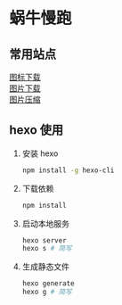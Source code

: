 # 蜗牛慢跑

## 常用站点

[图标下载](https://icon-icons.com)  
[图片下载](https://unsplash.com)  
[图片压缩](https://tinify.cn/)  

## hexo 使用

1. 安装 hexo

   ```bash
   npm install -g hexo-cli
   ```

2. 下载依赖

    ```bash
    npm install
    ```

3. 启动本地服务

    ```bash
    hexo server
    hexo s # 简写
    ```

4. 生成静态文件

    ```bash
    hexo generate
    hexo g # 简写
    ```
